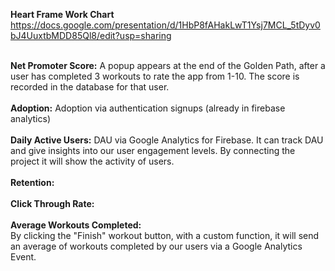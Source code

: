 **Heart Frame Work Chart**
<br>https://docs.google.com/presentation/d/1HbP8fAHakLwT1Ysj7MCL_5tDyv0bJ4UuxtbMDD85Ql8/edit?usp=sharing

<br> **Net Promoter Score:** A popup appears at the end of the Golden Path, after a user has completed 3 workouts to rate the app from 1-10. The score is recorded in the database for that user.
<br>
<br> **Adoption:** Adoption via authentication signups (already in firebase analytics)
<br>
<br> **Daily Active Users:** DAU via Google Analytics for Firebase. It can track DAU and give insights into our user engagement levels. By connecting the project it will show the activity of users. 
<br>
<br> **Retention:**
<br>
<br> **Click Through Rate:**
<br>
<br> **Average Workouts Completed:**
<br>By clicking the "Finish" workout button, with a custom function, it will send an average of workouts completed by our users via a Google Analytics Event.
